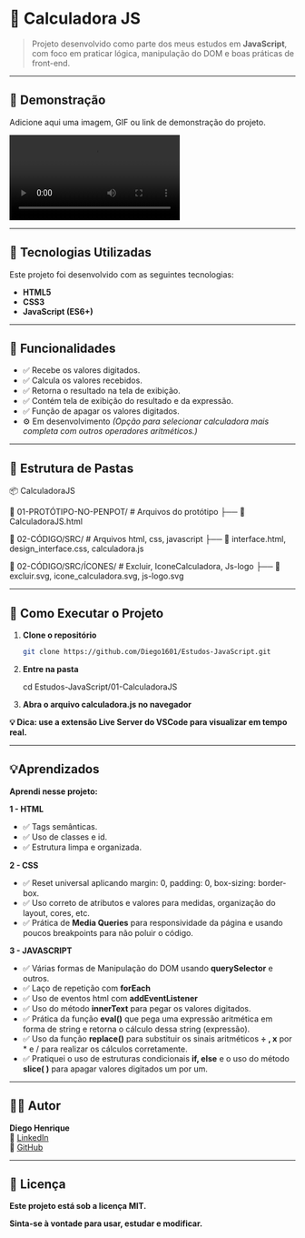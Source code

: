 # 🚀 Calculadora JS

> Projeto desenvolvido como parte dos meus estudos em **JavaScript**, com foco em praticar lógica, manipulação do DOM e boas práticas de front-end.

---

## 📸 Demonstração

Adicione aqui uma imagem, GIF ou link de demonstração do projeto.

![Demonstração do projeto](https://github.com/Diego1601/Estudos-JavaScript/01-CalculadoraJS/01-PROTÓTIPO-NO-PENPOT/demonstração.mp4)

---

## 🧰 Tecnologias Utilizadas

Este projeto foi desenvolvido com as seguintes tecnologias:

- **HTML5**  
- **CSS3**  
- **JavaScript (ES6+)**

---

## 🧩 Funcionalidades

- ✅ Recebe os valores digitados.
- ✅ Calcula os valores recebidos.
- ✅ Retorna o resultado na tela de exibição. 
- ✅ Contém tela de exibição do resultado e da expressão. 
- ✅ Função de apagar os valores digitados. 
- ⚙️ Em desenvolvimento *(Opção para selecionar calculadora mais completa com outros operadores aritméticos.)*

---

## 📂 Estrutura de Pastas

📦 CalculadoraJS 

📁 01-PROTÓTIPO-NO-PENPOT/ # Arquivos do protótipo ├── 📄 CalculadoraJS.html

📁 02-CÓDIGO/SRC/ # Arquivos html, css, javascript ├── 📄 interface.html, design_interface.css, calculadora.js 

📁 02-CÓDIGO/SRC/ÍCONES/ # Excluir, IconeCalculadora, Js-logo ├── 📄 excluir.svg, icone_calculadora.svg, js-logo.svg

---

## 🚀 Como Executar o Projeto

1. **Clone o repositório**
   ```bash
   git clone https://github.com/Diego1601/Estudos-JavaScript.git

2. **Entre na pasta**
   
   cd Estudos-JavaScript/01-CalculadoraJS

4. **Abra o arquivo calculadora.js no navegador**
   
**💡 Dica: use a extensão Live Server do VSCode para visualizar em tempo real.**

---

## 💡Aprendizados

**Aprendi nesse projeto:** 
  
  **1 - HTML**
  
- ✅ Tags semânticas.
- ✅ Uso de classes e id.
- ✅ Estrutura limpa e organizada.

  
**2 - CSS**
  
- ✅ Reset universal aplicando margin: 0, padding: 0, box-sizing: border-box.
- ✅ Uso correto de atributos e valores para medidas, organização do layout, cores, etc.
- ✅ Prática de **Media Queries** para responsividade da página e usando poucos breakpoints para não poluir o código.


**3 - JAVASCRIPT**
  
- ✅ Várias formas de Manipulação do DOM usando **querySelector** e outros.
- ✅ Laço de repetição com **forEach**
- ✅ Uso de eventos html com **addEventListener** 
- ✅ Uso do método **innerText** para pegar os valores digitados.
- ✅ Prática da função **eval()** que pega uma expressão aritmética em forma de string e retorna o cálculo dessa string (expressão).
- ✅ Uso da função **replace()** para substituir os sinais aritméticos **÷ , x** por * e / para realizar os cálculos corretamente.
- ✅ Pratiquei o uso de estruturas condicionais **if, else** e o uso do método **slice( )** para apagar valores digitados um por um.

--- 

## 👨‍💻 Autor

**Diego Henrique**  
🔗 [LinkedIn](https://www.linkedin.com/in/diegohenrique97/)  
🐙 [GitHub](https://github.com/Diego1601)

--- 

## 📝 Licença

**Este projeto está sob a licença MIT.**

**Sinta-se à vontade para usar, estudar e modificar.**
